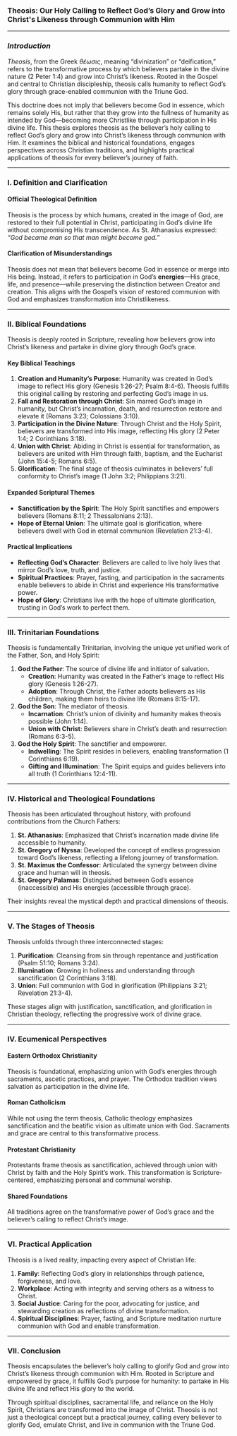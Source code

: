 ### Theosis: Our Holy Calling to Reflect God’s Glory and Grow into Christ's Likeness through Communion with Him

---

### *Introduction*

*Theosis*, from the Greek *θέωσις*, meaning “divinization” or “deification,” refers to the transformative process by which believers partake in the divine nature (2 Peter 1:4) and grow into Christ’s likeness. Rooted in the Gospel and central to Christian discipleship, theosis calls humanity to reflect God’s glory through grace-enabled communion with the Triune God.

This doctrine does not imply that believers become God in essence, which remains solely His, but rather that they grow into the fullness of humanity as intended by God—becoming more Christlike through participation in His divine life. This thesis explores theosis as the believer’s holy calling to reflect God’s glory and grow into Christ’s likeness through communion with Him. It examines the biblical and historical foundations, engages perspectives across Christian traditions, and highlights practical applications of theosis for every believer’s journey of faith.

---

### I. Definition and Clarification

#### Official Theological Definition
Theosis is the process by which humans, created in the image of God, are restored to their full potential in Christ, participating in God’s divine life without compromising His transcendence. As St. Athanasius expressed: *“God became man so that man might become god.”*

#### Clarification of Misunderstandings
Theosis does not mean that believers become God in essence or merge into His being. Instead, it refers to participation in God’s **energies**—His grace, life, and presence—while preserving the distinction between Creator and creation. This aligns with the Gospel’s vision of restored communion with God and emphasizes transformation into Christlikeness.

---

### II. Biblical Foundations

Theosis is deeply rooted in Scripture, revealing how believers grow into Christ’s likeness and partake in divine glory through God’s grace.

#### Key Biblical Teachings

1. **Creation and Humanity’s Purpose**: Humanity was created in God’s image to reflect His glory (Genesis 1:26-27; Psalm 8:4-6). Theosis fulfills this original calling by restoring and perfecting God’s image in us.
2. **Fall and Restoration through Christ**: Sin marred God’s image in humanity, but Christ’s incarnation, death, and resurrection restore and elevate it (Romans 3:23; Colossians 3:10).
3. **Participation in the Divine Nature**: Through Christ and the Holy Spirit, believers are transformed into His image, reflecting His glory (2 Peter 1:4; 2 Corinthians 3:18).
4. **Union with Christ**: Abiding in Christ is essential for transformation, as believers are united with Him through faith, baptism, and the Eucharist (John 15:4-5; Romans 6:5).
5. **Glorification**: The final stage of theosis culminates in believers’ full conformity to Christ’s image (1 John 3:2; Philippians 3:21).

#### Expanded Scriptural Themes
- **Sanctification by the Spirit**: The Holy Spirit sanctifies and empowers believers (Romans 8:11; 2 Thessalonians 2:13).
- **Hope of Eternal Union**: The ultimate goal is glorification, where believers dwell with God in eternal communion (Revelation 21:3-4).

#### Practical Implications
- **Reflecting God’s Character**: Believers are called to live holy lives that mirror God’s love, truth, and justice.
- **Spiritual Practices**: Prayer, fasting, and participation in the sacraments enable believers to abide in Christ and experience His transformative power.
- **Hope of Glory**: Christians live with the hope of ultimate glorification, trusting in God’s work to perfect them.

---

### III. Trinitarian Foundations

Theosis is fundamentally Trinitarian, involving the unique yet unified work of the Father, Son, and Holy Spirit:

1. **God the Father**: The source of divine life and initiator of salvation.
   - **Creation**: Humanity was created in the Father’s image to reflect His glory (Genesis 1:26-27).
   - **Adoption**: Through Christ, the Father adopts believers as His children, making them heirs to divine life (Romans 8:15-17).
2. **God the Son**: The mediator of theosis.
   - **Incarnation**: Christ’s union of divinity and humanity makes theosis possible (John 1:14).
   - **Union with Christ**: Believers share in Christ’s death and resurrection (Romans 6:3-5).
3. **God the Holy Spirit**: The sanctifier and empowerer.
   - **Indwelling**: The Spirit resides in believers, enabling transformation (1 Corinthians 6:19).
   - **Gifting and Illumination**: The Spirit equips and guides believers into all truth (1 Corinthians 12:4-11).

---

### IV. Historical and Theological Foundations

Theosis has been articulated throughout history, with profound contributions from the Church Fathers:

1. **St. Athanasius**: Emphasized that Christ’s incarnation made divine life accessible to humanity.
2. **St. Gregory of Nyssa**: Developed the concept of endless progression toward God’s likeness, reflecting a lifelong journey of transformation.
3. **St. Maximus the Confessor**: Articulated the synergy between divine grace and human will in theosis.
4. **St. Gregory Palamas**: Distinguished between God’s essence (inaccessible) and His energies (accessible through grace).

Their insights reveal the mystical depth and practical dimensions of theosis.

---

### V. The Stages of Theosis

Theosis unfolds through three interconnected stages:

1. **Purification**: Cleansing from sin through repentance and justification (Psalm 51:10; Romans 3:24).
2. **Illumination**: Growing in holiness and understanding through sanctification (2 Corinthians 3:18).
3. **Union**: Full communion with God in glorification (Philippians 3:21; Revelation 21:3-4).

These stages align with justification, sanctification, and glorification in Christian theology, reflecting the progressive work of divine grace.

---

### IV. Ecumenical Perspectives

#### Eastern Orthodox Christianity
Theosis is foundational, emphasizing union with God’s energies through sacraments, ascetic practices, and prayer. The Orthodox tradition views salvation as participation in the divine life.

#### Roman Catholicism
While not using the term theosis, Catholic theology emphasizes sanctification and the beatific vision as ultimate union with God. Sacraments and grace are central to this transformative process.

#### Protestant Christianity
Protestants frame theosis as sanctification, achieved through union with Christ by faith and the Holy Spirit’s work. This transformation is Scripture-centered, emphasizing personal and communal worship.

#### Shared Foundations
All traditions agree on the transformative power of God’s grace and the believer’s calling to reflect Christ’s image.

---

### VI. Practical Application

Theosis is a lived reality, impacting every aspect of Christian life:

1. **Family**: Reflecting God’s glory in relationships through patience, forgiveness, and love.
2. **Workplace**: Acting with integrity and serving others as a witness to Christ.
3. **Social Justice**: Caring for the poor, advocating for justice, and stewarding creation as reflections of divine transformation.
4. **Spiritual Disciplines**: Prayer, fasting, and Scripture meditation nurture communion with God and enable transformation.

---

### VII. Conclusion

Theosis encapsulates the believer’s holy calling to glorify God and grow into Christ’s likeness through communion with Him. Rooted in Scripture and empowered by grace, it fulfills God’s purpose for humanity: to partake in His divine life and reflect His glory to the world.

Through spiritual disciplines, sacramental life, and reliance on the Holy Spirit, Christians are transformed into the image of Christ. Theosis is not just a theological concept but a practical journey, calling every believer to glorify God, emulate Christ, and live in communion with the Triune God.